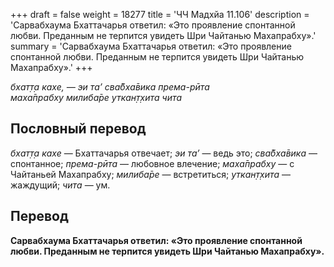 +++
draft = false
weight = 18277
title = 'ЧЧ Мадхйа 11.106'
description = 'Сарвабхаума Бхаттачарья ответил: «Это проявление спонтанной любви. Преданным не терпится увидеть Шри Чайтанью Махапрабху».'
summary = 'Сарвабхаума Бхаттачарья ответил: «Это проявление спонтанной любви. Преданным не терпится увидеть Шри Чайтанью Махапрабху».'
+++

_бхат̣т̣а кахе, — эи та’ сва̄бха̄вика према-рӣта  
маха̄прабху милиба̄ре уткан̣т̣хита чита_

## Пословный перевод

_бхат̣т̣а_ _кахе_ — Бхаттачарья отвечает; _эи_ _та’_ — ведь это; _сва̄бха̄вика_ — спонтанное; _према_\-_рӣта_ — любовное влечение; _маха̄прабху_ — с Чайтаньей Махапрабху; _милиба̄ре_ — встретиться; _уткан̣т̣хита_ — жаждущий; _чита_ — ум.

## Перевод

**Сарвабхаума Бхаттачарья ответил: «Это проявление спонтанной любви. Преданным не терпится увидеть Шри Чайтанью Махапрабху».**
